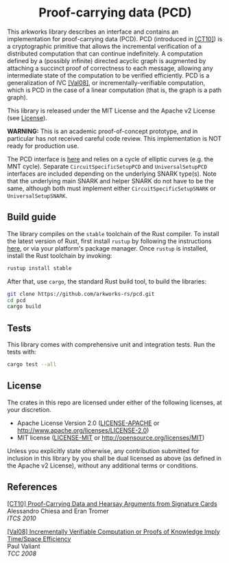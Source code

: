 <h1 align="center">Proof-carrying data (PCD)</h1>

This arkworks library describes an interface and contains an implementation for proof-carrying data (PCD). PCD (introduced in [\[CT10\]][CT10]) is a cryptographic primitive that allows the incremental verification of a distributed computation that can continue indefinitely. A computation defined by a (possibly infinite) directed acyclic graph is augmented by attaching a succinct proof of correctness to each message, allowing any intermediate state of the computation to be verified efficiently. PCD is a generalization of IVC [\[Val08\]][Val08], or incrementally-verifiable computation, which is PCD in the case of a linear computation (that is, the graph is a path graph).

This library is released under the MIT License and the Apache v2 License (see [License](#license)).

**WARNING:** This is an academic proof-of-concept prototype, and in particular has not received careful code review. This implementation is NOT ready for production use.

The PCD interface is [here](src/ec_cycle_pcd/mod.rs) and relies on a cycle of elliptic curves (e.g. the MNT cycle). Separate `CircuitSpecificSetupPCD` and `UniversalSetupPCD` interfaces are included depending on the underlying SNARK type(s). Note that the underlying main SNARK and helper SNARK do not have to be the same, although both must implement either `CircuitSpecificSetupSNARK` or `UniversalSetupSNARK`.

## Build guide

The library compiles on the `stable` toolchain of the Rust compiler. To install the latest version of Rust, first install `rustup` by following the instructions [here](https://rustup.rs/), or via your platform's package manager. Once `rustup` is installed, install the Rust toolchain by invoking:
```bash
rustup install stable
```

After that, use `cargo`, the standard Rust build tool, to build the libraries:
```bash
git clone https://github.com/arkworks-rs/pcd.git
cd pcd
cargo build
```

## Tests
This library comes with comprehensive unit and integration tests. Run the tests with:
```bash
cargo test --all
```

## License

The crates in this repo are licensed under either of the following licenses, at your discretion.

 * Apache License Version 2.0 ([LICENSE-APACHE](LICENSE-APACHE) or http://www.apache.org/licenses/LICENSE-2.0)
 * MIT license ([LICENSE-MIT](LICENSE-MIT) or http://opensource.org/licenses/MIT)

Unless you explicitly state otherwise, any contribution submitted for inclusion in this library by you shall be dual licensed as above (as defined in the Apache v2 License), without any additional terms or conditions.

[CT10]: https://people.eecs.berkeley.edu/~alexch/docs/CT10.pdf
[Val08]: https://doi.org/10.1007/978-3-540-78524-8_1

## References
[\[CT10\] Proof-Carrying Data and Hearsay Arguments from Signature Cards][CT10]<br />
Alessandro Chiesa and Eran Tromer<br />
*ITCS 2010*

[\[Val08\] Incrementally Verifiable Computation or Proofs of Knowledge Imply Time/Space Efficiency][Val08]<br />
Paul Valiant<br />
*TCC 2008*
